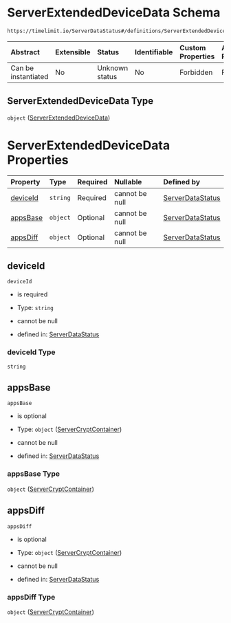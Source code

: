 # ServerExtendedDeviceData Schema

```txt
https://timelimit.io/ServerDataStatus#/definitions/ServerExtendedDeviceData
```



| Abstract            | Extensible | Status         | Identifiable | Custom Properties | Additional Properties | Access Restrictions | Defined In                                                                            |
| :------------------ | :--------- | :------------- | :----------- | :---------------- | :-------------------- | :------------------ | :------------------------------------------------------------------------------------ |
| Can be instantiated | No         | Unknown status | No           | Forbidden         | Forbidden             | none                | [ServerDataStatus.schema.json\*](ServerDataStatus.schema.json "open original schema") |

## ServerExtendedDeviceData Type

`object` ([ServerExtendedDeviceData](serverdatastatus-definitions-serverextendeddevicedata.md))

# ServerExtendedDeviceData Properties

| Property              | Type     | Required | Nullable       | Defined by                                                                                                                                                                                         |
| :-------------------- | :------- | :------- | :------------- | :------------------------------------------------------------------------------------------------------------------------------------------------------------------------------------------------- |
| [deviceId](#deviceid) | `string` | Required | cannot be null | [ServerDataStatus](serverdatastatus-definitions-serverextendeddevicedata-properties-deviceid.md "https://timelimit.io/ServerDataStatus#/definitions/ServerExtendedDeviceData/properties/deviceId") |
| [appsBase](#appsbase) | `object` | Optional | cannot be null | [ServerDataStatus](serverdatastatus-definitions-servercryptcontainer.md "https://timelimit.io/ServerDataStatus#/definitions/ServerExtendedDeviceData/properties/appsBase")                         |
| [appsDiff](#appsdiff) | `object` | Optional | cannot be null | [ServerDataStatus](serverdatastatus-definitions-servercryptcontainer.md "https://timelimit.io/ServerDataStatus#/definitions/ServerExtendedDeviceData/properties/appsDiff")                         |

## deviceId



`deviceId`

*   is required

*   Type: `string`

*   cannot be null

*   defined in: [ServerDataStatus](serverdatastatus-definitions-serverextendeddevicedata-properties-deviceid.md "https://timelimit.io/ServerDataStatus#/definitions/ServerExtendedDeviceData/properties/deviceId")

### deviceId Type

`string`

## appsBase



`appsBase`

*   is optional

*   Type: `object` ([ServerCryptContainer](serverdatastatus-definitions-servercryptcontainer.md))

*   cannot be null

*   defined in: [ServerDataStatus](serverdatastatus-definitions-servercryptcontainer.md "https://timelimit.io/ServerDataStatus#/definitions/ServerExtendedDeviceData/properties/appsBase")

### appsBase Type

`object` ([ServerCryptContainer](serverdatastatus-definitions-servercryptcontainer.md))

## appsDiff



`appsDiff`

*   is optional

*   Type: `object` ([ServerCryptContainer](serverdatastatus-definitions-servercryptcontainer.md))

*   cannot be null

*   defined in: [ServerDataStatus](serverdatastatus-definitions-servercryptcontainer.md "https://timelimit.io/ServerDataStatus#/definitions/ServerExtendedDeviceData/properties/appsDiff")

### appsDiff Type

`object` ([ServerCryptContainer](serverdatastatus-definitions-servercryptcontainer.md))

